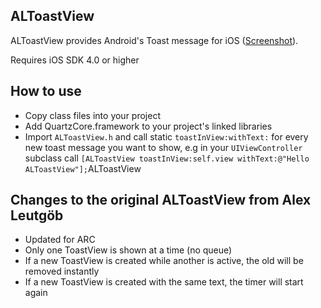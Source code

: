 ALToastView
------------

ALToastView provides Android's Toast message for iOS ([Screenshot](http://d.pr/eX39+)).

Requires iOS SDK 4.0 or higher


How to use
----------

* Copy class files into your project
* Add QuartzCore.framework to your project's linked libraries
* Import `ALToastView.h` and call static `toastInView:withText:` for every new toast message you want to show, e.g in your `UIViewController` subclass call `[ALToastView toastInView:self.view withText:@"Hello ALToastView"];`ALToastView

Changes to the original ALToastView from Alex Leutgöb
-----------------------------------------------------

* Updated for ARC
* Only one ToastView is shown at a time (no queue)
* If a new ToastView is created while another is active, the old will be removed instantly
* If a new ToastView is created with the same text, the timer will start again